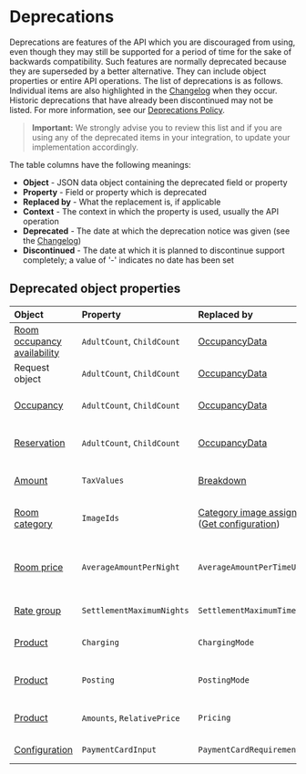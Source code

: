 # Deprecations

Deprecations are features of the API which you are discouraged from using, even though they may still be supported for a period of time for the sake of backwards compatibility.
Such features are normally deprecated because they are superseded by a better alternative. They can include object properties or entire API operations.
The list of deprecations is as follows. Individual items are also highlighted in the [Changelog](../../changelog/README.md) when they occur.
Historic deprecations that have already been discontinued may not be listed. For more information, see our [Deprecations Policy](https://mews-systems.gitbook.io/open-api/staying-up-to-date/deprecations-policy).

> **Important:** We strongly advise you to review this list and if you are using any of the deprecated items in your integration, to update your implementation accordingly.

The table columns have the following meanings:

* __Object__ \- JSON data object containing the deprecated field or property
* __Property__ \- Field or property which is deprecated
* __Replaced by__ \- What the replacement is, if applicable
* __Context__ \- The context in which the property is used, usually the API operation
* __Deprecated__ \- The date at which the deprecation notice was given (see the [Changelog](../../changelog/README.md))
* __Discontinued__ \- The date at which it is planned to discontinue support completely; a value of '-' indicates no date has been set

## Deprecated object properties

| Object | Property | Replaced by | Context | Deprecated | Discontinued |
| :-- | :-- | :-- | :-- | :-- | :-- |
| [Room occupancy availability](../operations/hotels.md#room-occupancy-availability) | `AdultCount`, `ChildCount` | [OccupancyData](../operations/hotels.md#room-occupancy-availability) | [Get availability](../operations/hotels.md#get-availability) | 18 Mar 2024 | - |
| Request object | `AdultCount`, `ChildCount` | [OccupancyData](../operations/hotels.md#get-availability) | [Get availability](../operations/hotels.md#get-availability) | 18 Mar 2024 | - |
| [Occupancy](../operations/reservations.md#occupancy) | `AdultCount`, `ChildCount` | [OccupancyData](../operations/reservations.md#occupancy) | [Get reservations pricing](../operations/reservations.md#get-reservations-pricing) | 18 Mar 2024 | - |
| [Reservation](../operations/reservations.md#reservation) | `AdultCount`, `ChildCount` | [OccupancyData](../operations/reservations.md#reservation) | [Get reservation price](../operations/reservations.md#get-reservation-price) | 18 Mar 2024 | - |
| [Amount](../operations/reservations.md#amount) | `TaxValues` | [Breakdown](../operations/reservations.md#amount) | [Get reservation price](../operations/reservations.md#get-reservation-price) | 19 Oct 2022 | - |
| [Room category](../operations/hotels.md#room-category) | `ImageIds` | [Category image assignment](../operations/configuration.md#category-image-assignment) \([Get configuration](../operations/configuration.md#get-configuration)\) | [Get configuration](../operations/configuration.md#get-configuration), [Get hotels](../operations/hotels.md#get-hotels) | 21 Oct 2021 | - |
| [Room price](../operations/hotels.md#room-price) | `AverageAmountPerNight` | `AverageAmountPerTimeUnit` | [Get availability](../operations/hotels.md#get-availability), [Get reservations pricing](../operations/reservations.md#get-reservations-pricing) | 21 Jul 2021 | - |
| [Rate group](../operations/hotels.md#rate-group) | `SettlementMaximumNights` | `SettlementMaximumTimeUnits` | [Get availability](../operations/hotels.md#get-availability) | 21 Jul 2021 | - |
| [Product](../operations/hotels.md#product) | `Charging` | `ChargingMode` | [Get hotels](../operations/hotels.md#get-hotels), [Get configuration](../operations/configuration.md#get-configuration) | 21 Jul 2021 | - |
| [Product](../operations/hotels.md#product) | `Posting` | `PostingMode` | [Get hotels](../operations/hotels.md#get-hotels), [Get configuration](../operations/configuration.md#get-configuration) | 21 Jul 2021 | - |
| [Product](../operations/hotels.md#product) | `Amounts`, `RelativePrice` | `Pricing` | [Get hotels](../operations/hotels.md#get-hotels), [Get configuration](../operations/configuration.md#get-configuration) | 01 Jul 2021 | - |
| [Configuration](../operations/configuration.md#configuration-1) | `PaymentCardInput` | `PaymentCardRequirement` | [Get configuration](../operations/configuration.md#get-configuration) | 18 Apr 2021 | - |
